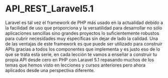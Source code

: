 # API_REST_Laravel5.1
Laravel es tal vez el framework de PHP más usado en la actualidad debido a la facilidad de uso que proporciona y la versatilidad para desarrollar no sólo aplicaciones sencillas sino grandes proyectos lo suficientemente robustos para cubrir necesidades muy específicas sin dejar de lado la calidad.  Una de las ventajas de este framework es que puede ser utilizado para construir APIs gracias a todos los componentes que implementa y es justo eso de lo que se trata esta serie, en cada lección te vamos a enseñar a construir tu propia API desde cero en PHP con Laravel 5.1 repasando muchos de los temas que hemos visto en lecciones y cursos anteriores pero ahora aplicados desde una perspectiva diferente.
